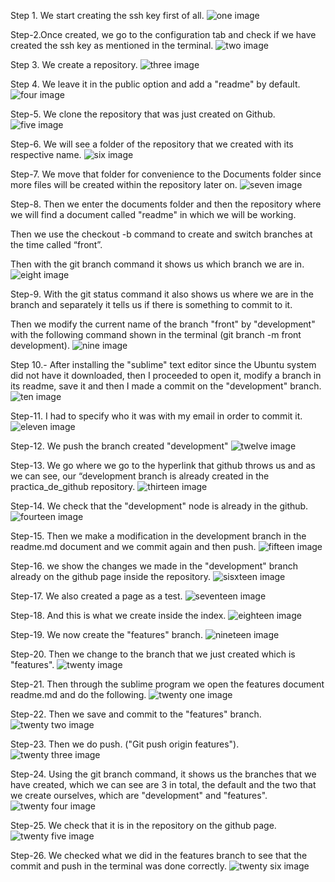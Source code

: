 Step 1. We start creating the ssh key first of all.
![one image](https://github.com/juanito96az/Equipo_Azul_Mineria-de-Datos/blob/evidence/Unidad%201/Practica_Git_Flow/paso1.png)

Step-2.Once created, we go to the configuration tab and check if we have created the ssh key as mentioned in the terminal.
![two image](https://github.com/juanito96az/Equipo_Azul_Mineria-de-Datos/blob/evidence/Unidad%201/Practica_Git_Flow/paso2.png)

Step 3. We create a repository.
![three image](https://github.com/juanito96az/Equipo_Azul_Mineria-de-Datos/blob/evidence/Unidad%201/Practica_Git_Flow/paso3.png)


Step 4. We leave it in the public option and add a "readme" by default.
![four image](https://github.com/juanito96az/Equipo_Azul_Mineria-de-Datos/blob/evidence/Unidad%201/Practica_Git_Flow/paso4.png)


Step-5. We clone the repository that was just created on Github.
![five image](https://github.com/juanito96az/Equipo_Azul_Mineria-de-Datos/blob/evidence/Unidad%201/Practica_Git_Flow/paso7.png)

Step-6. We will see a folder of the repository that we created with its respective name.
![six image](https://github.com/juanito96az/Equipo_Azul_Mineria-de-Datos/blob/evidence/Unidad%201/Practica_Git_Flow/paso8.png)


Step-7. We move that folder for convenience to the Documents folder since more files will be created within the repository later on.
![seven image](https://github.com/juanito96az/Equipo_Azul_Mineria-de-Datos/blob/evidence/Unidad%201/Practica_Git_Flow/paso10.png)

Step-8. Then we enter the documents folder and then the repository where we will find a document called "readme" in which we will be working.

Then we use the checkout -b command to create and switch branches at the time called “front”.

Then with the git branch command it shows us which branch we are in.
![eight image](https://github.com/juanito96az/Equipo_Azul_Mineria-de-Datos/blob/evidence/Unidad%201/Practica_Git_Flow/paso11.png)


Step-9. With the git status command it also shows us where we are in the branch and separately it tells us if there is something to commit to it.

Then we modify the current name of the branch "front" by "development" with the following command shown in the terminal (git branch -m front development).
![nine image](https://github.com/juanito96az/Equipo_Azul_Mineria-de-Datos/blob/evidence/Unidad%201/Practica_Git_Flow/paso12.png)

Step 10.- After installing the "sublime" text editor since the Ubuntu system did not have it downloaded, then I proceeded to open it, modify a branch in its readme, save it and then I made a commit on the "development" branch.
![ten image](https://github.com/juanito96az/Equipo_Azul_Mineria-de-Datos/blob/evidence/Unidad%201/Practica_Git_Flow/paso14.png)

Step-11. I had to specify who it was with my email in order to commit it.
![eleven image](https://github.com/juanito96az/Equipo_Azul_Mineria-de-Datos/blob/evidence/Unidad%201/Practica_Git_Flow/paso15.png)


Step-12. We push the branch created "development"
![twelve image](https://github.com/juanito96az/Equipo_Azul_Mineria-de-Datos/blob/evidence/Unidad%201/Practica_Git_Flow/paso16.png)

Step-13. We go where we go to the hyperlink that github throws us and as we can see, our “development branch is already created in the practica_de_github repository.
![thirteen image](https://github.com/juanito96az/Equipo_Azul_Mineria-de-Datos/blob/evidence/Unidad%201/Practica_Git_Flow/paso17.png)


Step-14. We check that the "development" node is already in the github.
![fourteen image](https://github.com/juanito96az/Equipo_Azul_Mineria-de-Datos/blob/evidence/Unidad%201/Practica_Git_Flow/paso18.png)


Step-15. Then we make a modification in the development branch in the readme.md document and we commit again and then push.
![fifteen image](https://github.com/juanito96az/Equipo_Azul_Mineria-de-Datos/blob/evidence/Unidad%201/Practica_Git_Flow/paso19.png)

Step-16. we show the changes we made in the "development" branch already on the github page inside the repository.
![sisxteen image](https://github.com/juanito96az/Equipo_Azul_Mineria-de-Datos/blob/evidence/Unidad%201/Practica_Git_Flow/paso21.png)


Step-17. We also created a page as a test.
![seventeen image](https://github.com/juanito96az/Equipo_Azul_Mineria-de-Datos/blob/evidence/Unidad%201/Practica_Git_Flow/paso22.png)


Step-18. And this is what we create inside the index.
![eighteen image](https://github.com/juanito96az/Equipo_Azul_Mineria-de-Datos/blob/evidence/Unidad%201/Practica_Git_Flow/paso23.png)

Step-19. We now create the "features" branch.
![nineteen image](https://github.com/juanito96az/Equipo_Azul_Mineria-de-Datos/blob/evidence/Unidad%201/Practica_Git_Flow/paso24.png)


Step-20. Then we change to the branch that we just created which is "features".
![twenty image](https://github.com/juanito96az/Equipo_Azul_Mineria-de-Datos/blob/evidence/Unidad%201/Practica_Git_Flow/paso25.png)


Step-21. Then through the sublime program we open the features document readme.md and do the following.
![twenty one image](https://github.com/juanito96az/Equipo_Azul_Mineria-de-Datos/blob/evidence/Unidad%201/Practica_Git_Flow/paso26.png)


Step-22. Then we save and commit to the "features" branch.
![twenty two image](https://github.com/juanito96az/Equipo_Azul_Mineria-de-Datos/blob/evidence/Unidad%201/Practica_Git_Flow/paso27.png)


Step-23. Then we do push. ("Git push origin features").
![twenty three image](https://github.com/juanito96az/Equipo_Azul_Mineria-de-Datos/blob/evidence/Unidad%201/Practica_Git_Flow/paso30.png)

Step-24. Using the git branch command, it shows us the branches that we have created, which we can see are 3 in total, the default and the two that we create ourselves, which are "development" and "features".
![twenty four image](https://github.com/juanito96az/Equipo_Azul_Mineria-de-Datos/blob/evidence/Unidad%201/Practica_Git_Flow/paso31.png)


Step-25. We check that it is in the repository on the github page.
![twenty five image](https://github.com/juanito96az/Equipo_Azul_Mineria-de-Datos/blob/evidence/Unidad%201/Practica_Git_Flow/paso32.png)


Step-26. We checked what we did in the features branch to see that the commit and push in the terminal was done correctly.
![twenty six image](https://github.com/juanito96az/Equipo_Azul_Mineria-de-Datos/blob/evidence/Unidad%201/Practica_Git_Flow/paso33.png)








